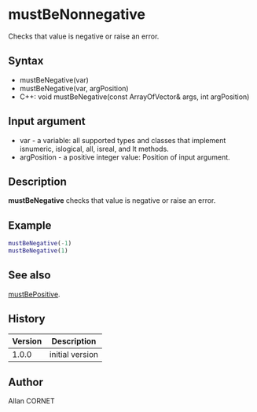# mustBeNonnegative

Checks that value is negative or raise an error.

## Syntax

- mustBeNegative(var)
- mustBeNegative(var, argPosition)
- C++: void mustBeNegative(const ArrayOfVector& args, int argPosition)

## Input argument

- var - a variable: all supported types and classes that implement isnumeric, islogical, all, isreal, and lt methods.
- argPosition - a positive integer value: Position of input argument.

## Description

  <p><b>mustBeNegative</b> checks that value is negative or raise an error.</p>

## Example

```matlab
mustBeNegative(-1)
mustBeNegative(1)
```

## See also

[mustBePositive](mustBePositive.md).

## History

| Version | Description     |
| ------- | --------------- |
| 1.0.0   | initial version |

## Author

Allan CORNET

